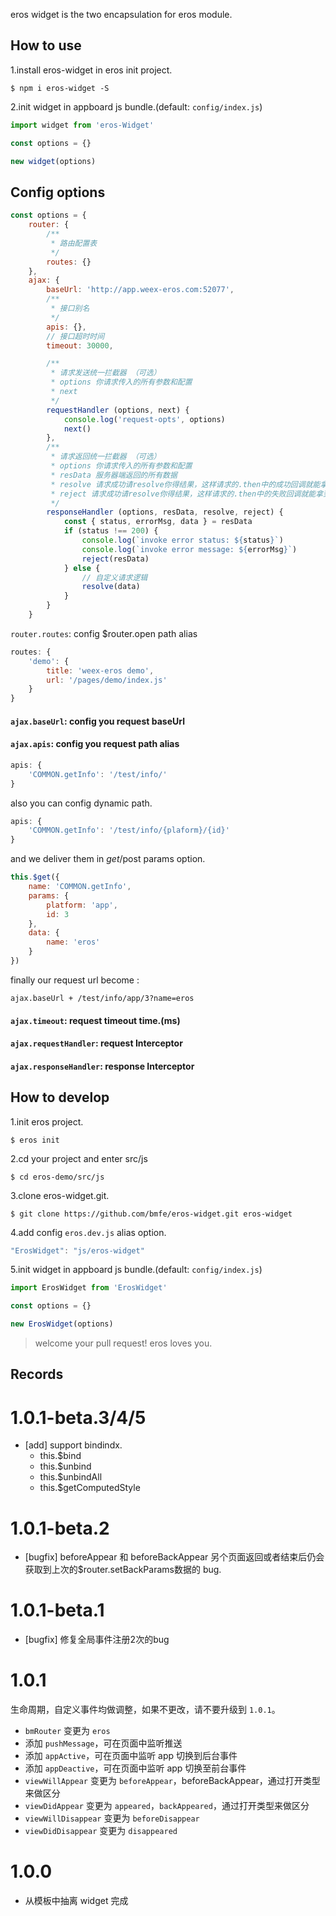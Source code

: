 eros widget is the two encapsulation for eros module.

## How to use
1.install eros-widget in eros init project.
```
$ npm i eros-widget -S
```
2.init widget in appboard js bundle.(default: `config/index.js`)
``` js
import widget from 'eros-Widget'

const options = {}

new widget(options)
```

## Config options
```js
const options = {
    router: {
        /**
         * 路由配置表
         */
        routes: {}
    },
    ajax: {
        baseUrl: 'http://app.weex-eros.com:52077',
        /**
         * 接口别名
         */
        apis: {},
        // 接口超时时间
        timeout: 30000,

        /**
         * 请求发送统一拦截器 （可选）
         * options 你请求传入的所有参数和配置
         * next
         */
        requestHandler (options, next) {
            console.log('request-opts', options)
            next()
        },
        /**
         * 请求返回统一拦截器 （可选）
         * options 你请求传入的所有参数和配置
         * resData 服务器端返回的所有数据
         * resolve 请求成功请resolve你得结果，这样请求的.then中的成功回调就能拿到你resolve的数据
         * reject 请求成功请resolve你得结果，这样请求的.then中的失败回调就能拿到你reject的数据
         */
        responseHandler (options, resData, resolve, reject) {
            const { status, errorMsg, data } = resData
            if (status !== 200) {
                console.log(`invoke error status: ${status}`)
                console.log(`invoke error message: ${errorMsg}`)
                reject(resData)
            } else {
                // 自定义请求逻辑
                resolve(data)
            }
        }
    }
```

`router.routes`: config $router.open path alias
```js
routes: {
	'demo': {
        title: 'weex-eros demo',
        url: '/pages/demo/index.js'
    }
}
```

#### `ajax.baseUrl`: config you request baseUrl
#### `ajax.apis`: config you request path alias
```js
apis: {
    'COMMON.getInfo': '/test/info/'
}
```
 also you can config dynamic path.
```js
apis: {
    'COMMON.getInfo': '/test/info/{plaform}/{id}'
}
```
and we deliver them in $get/$post params option.
```js
this.$get({
    name: 'COMMON.getInfo',
    params: {
        platform: 'app',
        id: 3
    },
    data: {
        name: 'eros'
    }
})
```
finally our request url become :
```
ajax.baseUrl + /test/info/app/3?name=eros
```

#### `ajax.timeout`: request timeout time.(ms)
#### `ajax.requestHandler`: request Interceptor
#### `ajax.responseHandler`: response Interceptor

## How to develop

1.init eros project.

```
$ eros init
```

2.cd your project and enter src/js

```
$ cd eros-demo/src/js
```

3.clone eros-widget.git.
```
$ git clone https://github.com/bmfe/eros-widget.git eros-widget
```

4.add config `eros.dev.js` alias option.
```js
"ErosWidget": "js/eros-widget"
```

5.init widget in appboard js bundle.(default: `config/index.js`)
```js
import ErosWidget from 'ErosWidget'

const options = {}

new ErosWidget(options)
```

> welcome your pull request! eros loves you.

## Records
# 1.0.1-beta.3/4/5
* [add] support bindindx.
    * this.$bind
    * this.$unbind
    * this.$unbindAll
    * this.$getComputedStyle

# 1.0.1-beta.2
* [bugfix] beforeAppear 和 beforeBackAppear 另个页面返回或者结束后仍会获取到上次的$router.setBackParams数据的 bug.

# 1.0.1-beta.1
* [bugfix] 修复全局事件注册2次的bug

# 1.0.1
生命周期，自定义事件均做调整，如果不更改，请不要升级到 `1.0.1`。
* `bmRouter` 变更为 `eros`
* 添加 `pushMessage`，可在页面中监听推送
* 添加 `appActive`，可在页面中监听 app 切换到后台事件
* 添加 `appDeactive`，可在页面中监听 app 切换至前台事件
* `viewWillAppear` 变更为 `beforeAppear`，beforeBackAppear，通过打开类型来做区分
* `viewDidAppear` 变更为 `appeared`，`backAppeared`，通过打开类型来做区分
* `viewWillDisappear` 变更为 `beforeDisappear`
* `viewDidDisappear` 变更为 `disappeared`

# 1.0.0
* 从模板中抽离 widget 完成